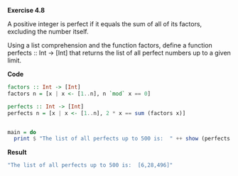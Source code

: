 **Exercise 4.8**

A positive integer is perfect if it equals the sum of all of its factors, excluding the number itself. 

Using a list comprehension and the function factors, define a function perfects :: Int -> [Int] that returns the list of all perfect numbers up to a given limit.

**Code**

```haskell
factors :: Int -> [Int]
factors n = [x | x <- [1..n], n `mod` x == 0] 

perfects :: Int -> [Int]
perfects n = [x | x <- [1..n], 2 * x == sum (factors x)]


main = do
  print $ "The list of all perfects up to 500 is:  " ++ show (perfects 500)
```

**Result**
```bash
"The list of all perfects up to 500 is:  [6,28,496]"
```
